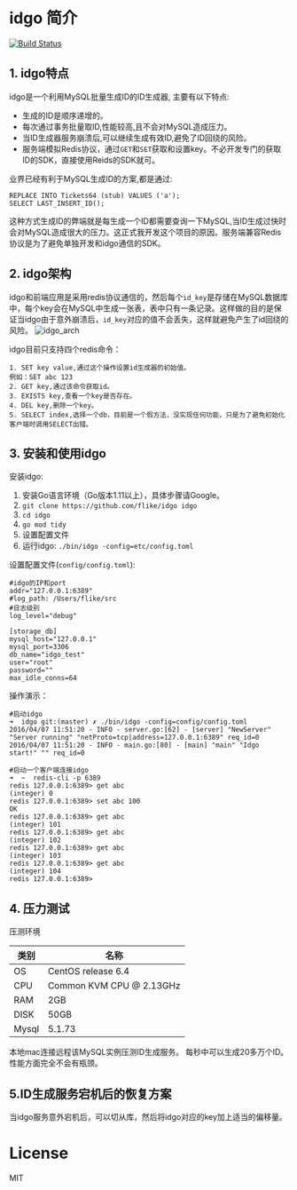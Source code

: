 # idgo 简介

[![Build Status](https://travis-ci.org/flike/idgo.svg?branch=master)](https://travis-ci.org/flike/idgo)

## 1. idgo特点

idgo是一个利用MySQL批量生成ID的ID生成器, 主要有以下特点:

- 生成的ID是顺序递增的。
- 每次通过事务批量取ID,性能较高,且不会对MySQL造成压力。
- 当ID生成器服务崩溃后,可以继续生成有效ID,避免了ID回绕的风险。
- 服务端模拟Redis协议，通过`GET`和`SET`获取和设置key。不必开发专门的获取ID的SDK，直接使用Reids的SDK就可。

业界已经有利于MySQL生成ID的方案,都是通过:

```
REPLACE INTO Tickets64 (stub) VALUES ('a');
SELECT LAST_INSERT_ID();
```

这种方式生成ID的弊端就是每生成一个ID都需要查询一下MySQL,当ID生成过快时会对MySQL造成很大的压力。这正式我开发这个项目的原因。服务端兼容Redis协议是为了避免单独开发和idgo通信的SDK。

## 2. idgo架构

idgo和前端应用是采用redis协议通信的，然后每个`id_key`是存储在MySQL数据库中，每个key会在MySQL中生成一张表，表中只有一条记录。这样做的目的是保证当idgo由于意外崩溃后，`id_key`对应的值不会丢失，这样就避免产生了id回绕的风险。
![idgo_arch](http://ww2.sinaimg.cn/large/6e5705a5gw1f2nz3bot3tj20qo0k0mxe.jpg)

idgo目前只支持四个redis命令：

```
1. SET key value,通过这个操作设置id生成器的初始值。
例如：SET abc 123
2. GET key,通过该命令获取id。
3. EXISTS key,查看一个key是否存在。
4. DEL key,删除一个key。
5. SELECT index,选择一个db，目前是一个假方法，没实现任何功能，只是为了避免初始化客户端时调用SELECT出错。
```

## 3. 安装和使用idgo

安装idgo:

1. 安装Go语言环境（Go版本1.11以上），具体步骤请Google。
2. `git clone https://github.com/flike/idgo idgo`
3. `cd idgo`
4. `go mod tidy`
6. 设置配置文件
7. 运行idgo: `./bin/idgo -config=etc/config.toml`

设置配置文件(`config/config.toml`):

```
#idgo的IP和port
addr="127.0.0.1:6389"
#log_path: /Users/flike/src 
#日志级别
log_level="debug"

[storage_db]
mysql_host="127.0.0.1"
mysql_port=3306
db_name="idgo_test"
user="root"
password=""
max_idle_conns=64
```

操作演示：

```
#启动idgo
➜  idgo git:(master) ✗ ./bin/idgo -config=config/config.toml
2016/04/07 11:51:20 - INFO - server.go:[62] - [server] "NewServer" "Server running" "netProto=tcp|address=127.0.0.1:6389" req_id=0
2016/04/07 11:51:20 - INFO - main.go:[80] - [main] "main" "Idgo start!" "" req_id=0

#启动一个客户端连接idgo
➜  ~  redis-cli -p 6389
redis 127.0.0.1:6389> get abc
(integer) 0
redis 127.0.0.1:6389> set abc 100
OK
redis 127.0.0.1:6389> get abc
(integer) 101
redis 127.0.0.1:6389> get abc
(integer) 102
redis 127.0.0.1:6389> get abc
(integer) 103
redis 127.0.0.1:6389> get abc
(integer) 104
redis 127.0.0.1:6389>

```

## 4. 压力测试
压测环境

|类别|名称|
|---|---|
|OS       |CentOS release 6.4|
|CPU      |Common KVM CPU @ 2.13GHz|
|RAM      |2GB|
|DISK     |50GB|
|Mysql    |5.1.73|

本地mac连接远程该MySQL实例压测ID生成服务。
每秒中可以生成20多万个ID。性能方面完全不会有瓶颈。

## 5.ID生成服务宕机后的恢复方案

当idgo服务意外宕机后，可以切从库，然后将idgo对应的key加上适当的偏移量。

# License

MIT
